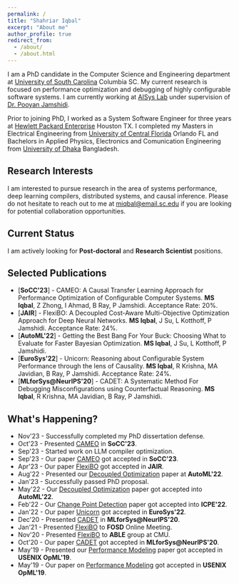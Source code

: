 ```yaml
---
permalink: /
title: "Shahriar Iqbal"
excerpt: "About me"
author_profile: true
redirect_from: 
  - /about/
  - /about.html
---
```

I am a PhD candidate in the Computer Science and Engineering department at [University of South Carolina](https://www.cse.sc.edu/) Columbia SC. My current research is focused on performance optimization and debugging of highly configurable software systems. I am currently working at [AISys Lab](https://pooyanjamshidi.github.io/AISys/) under supervision of [Dr. Pooyan Jamshidi](https://pooyanjamshidi.github.io/). 

Prior to joining PhD, I worked as a System Software Engineer for three years at [Hewlett Packard Enterprise](https://www.hpe.com/us/en/home.html) Houston TX. I completed my Masters in Electrical Engineering from [University of Central Florida](https://www.ece.ucf.edu/) Orlando FL and Bachelors in Applied Physics, Electronics and Comunication Engineering from [University of Dhaka](http://eee.du.ac.bd/) Bangladesh.


## Research Interests
I am interested to pursue research in the area of systems performance, deep learning compilers, distributed systems, and causal inference. Please do not hesitate to reach out to me at miqbal@email.sc.edu if you are looking for potential collaboration opportunities.

## Current Status
I am actively looking for **Post-doctoral** and **Research Scientist** positions. 

## Selected Publications
- [**SoCC'23**] - CAMEO: A Causal Transfer Learning Approach for Performance Optimization of Configurable Computer Systems.
**MS Iqbal**, Z Zhong, I Ahmad, B Ray, P Jamshidi. Acceptance Rate: 20%.
- [**JAIR**] - FlexiBO: A Decoupled Cost-Aware Multi-Objective Optimization Approach for Deep Neural Networks.
**MS Iqbal**, J Su, L Kotthoff, P Jamshidi. Acceptance Rate: 24%.
- [**AutoML'22**] - Getting the Best Bang For Your Buck: Choosing What to Evaluate for Faster Bayesian Optimization.
**MS Iqbal**, J Su, L Kotthoff, P Jamshidi.
- [**EuroSys'22**] - Unicorn: Reasoning about Configurable System Performance through the lens of Causality.
**MS Iqbal**, R Krishna, MA Javidian, B Ray, P Jamshidi. Acceptance Rate: 24%.
- [**MLforSys@NeurIPS'20**] - CADET: A Systematic Method For Debugging Misconfigurations using Counterfactual Reasoning.
  **MS Iqbal**, R Krishna, MA Javidian, B Ray, P Jamshidi.

## What's Happening?
- Nov'23 - Successfully completed my PhD dissertation defense.
- Oct'23 - Presented [CAMEO](https://arxiv.org/pdf/2306.07888.pdf) in **SoCC'23**.
- Sep'23 - Started work on LLM compiler optimization.
- Sep'23 - Our paper [CAMEO](https://arxiv.org/pdf/2306.07888.pdf) got accepted in **SoCC'23**. 
- Apr'23 - Our paper [FlexiBO](https://www.jair.org/index.php/jair/article/view/14139) got accepted in **JAIR**.
- Aug'22 - Presented our [Decoupled Optimization](https://2022.automl.cc/wp-content/uploads/2022/07/getting_the_best_bang_for_your.pdf) paper at **AutoML'22**.
- Jan'23 - Successfully passed PhD proposal. 
- May'22 - Our [Decoupled Optimization](https://2022.automl.cc/wp-content/uploads/2022/07/getting_the_best_bang_for_your.pdf) paper got accepted into **AutoML'22**.
- Feb'22 - Our [Change Point Detection](https://dl.acm.org/doi/abs/10.1145/3491204.3527488) paper got accepted into **ICPE'22**. 
- Jan'22 - Our paper [Unicorn](https://dl.acm.org/doi/abs/10.1145/3492321.3519575) got accepted in **EuroSys'22**. 
- Dec'20 - Presented [CADET](http://mlforsystems.org/assets/papers/neurips2020/cadet_iqbal_2020.pdf) in **MLforSys@NeurIPS'20**.
- Jan'21 - Presented [FlexiBO](https://arxiv.org/pdf/2001.06588.pdf) to **FOSD** Online Meeting.
- Nov'20 - Presented [FlexiBO](https://arxiv.org/pdf/2001.06588.pdf) to **ABLE** group at CMU.  
- Oct'20 - Our paper [CADET](http://mlforsystems.org/assets/papers/neurips2020/cadet_iqbal_2020.pdf) got accepted in **MLforSys@NeurIPS'20**.
- May'19 - Presented our [Performance Modeling](https://www.usenix.org/system/files/opml19papers-iqbal.pdf) paper got accepted in **USENIX OpML'19**. 
- May'19 - Our paper on [Performance Modeling](https://www.usenix.org/system/files/opml19papers-iqbal.pdf) got accepted in **USENIX OpML'19**.
